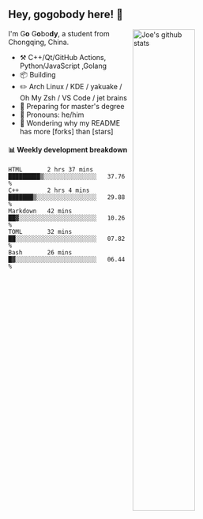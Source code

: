 ## Hey, gogobody here! :wave: 

<img align="right" alt="Joe's github stats" width="50%" src="https://github-readme-stats.vercel.app/api?username=HaoOuBa&show_icons=true">

I'm G**o** G**o**bo**dy**, a student from Chongqing, China.

-   :hammer_and_pick: C++/Qt/GitHub Actions, Python/JavaScript ,Golang
-   :package: Building 
-   :pencil2: Arch Linux / KDE / yakuake / Oh My Zsh / VS Code / jet brains
-   :seedling: Preparing for master's degree
-   :man: Pronouns: he/him
-   :thinking: Wondering why my README has more [forks] than [stars]


#### :bar_chart: Weekly development breakdown

<!--START_SECTION:waka-->
```text
HTML       2 hrs 37 mins   █████████▒░░░░░░░░░░░░░░░   37.76 % 
C++        2 hrs 4 mins    ███████▒░░░░░░░░░░░░░░░░░   29.88 % 
Markdown   42 mins         ██▓░░░░░░░░░░░░░░░░░░░░░░   10.26 % 
TOML       32 mins         ██░░░░░░░░░░░░░░░░░░░░░░░   07.82 % 
Bash       26 mins         █▓░░░░░░░░░░░░░░░░░░░░░░░   06.44 % 
```
<!--END_SECTION:waka-->
